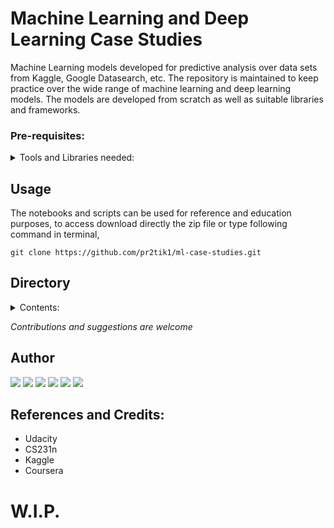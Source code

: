 # Machine Learning and Deep Learning Case Studies

Machine Learning models developed for predictive analysis over data sets from Kaggle, Google Datasearch, etc. The repository is maintained to keep practice over the wide range of machine learning and deep learning models. The models are developed from scratch as well as suitable libraries and frameworks.

### Pre-requisites:
<details>
<summary>Tools and Libraries needed: </summary>

+ Scikit-Learn
+ Numpy
+ Pandas
+ Matplotlib
+ Seaborn
+ Plolty-express
+ SageMaker
+ boto3
+ mxnet
+ PyTorch

</details>

## Usage 
The notebooks and scripts can be used for reference and education purposes, to access download directly the zip file or type following command in terminal,
```
git clone https://github.com/pr2tik1/ml-case-studies.git
```

## Directory
<details>
  <summary>Contents:</summary>

```bash
.
|-- LICENSE.txt
|-- README.md
|-- aws-sagemaker
|   |-- Pop_Segmentation.ipynb
|   |-- README.md
|   |-- energy-consumption.ipynb
|   |-- fraud-detection.ipynb
|   `-- txt_preprocessing.py
|-- intro-dl
|   `-- week01_pa.ipynb
|-- pytorch
|   |-- CNN.ipynb
|   |-- Linear-Regression.ipynb
|   |-- Logistic-Regression.ipynb
|   |-- Neural-Nework.ipynb
|   |-- PyTorch-Intro.ipynb
|   |-- README.md
|   |-- captch-recognition
|   |-- data_utils.py
|   `-- datasets
|-- supervised
|   |-- classification
|   |-- neural-networks
|   `-- regression
|-- survival-analysis
|   |-- 1.png
|   |-- 2.png
|   |-- 3.png
|   |-- README.md
|   |-- TzLk8.png
|   |-- df.csv
|   |-- img.png
|   `-- kaplan-meier.ipynb
`-- unsupervised
    `-- k-means
```

</details>


*Contributions and suggestions are welcome*

## Author

[<img src="https://img.shields.io/badge/twitter-%231DA1F2.svg?&style=for-the-badge&logo=twitter&logoColor=white" />](https://twitter.com/Pratikpkb) [<img src="https://img.shields.io/badge/medium-%2312100E.svg?&style=for-the-badge&logo=medium&logoColor=white" />](https://medium.com/@pratikbaitha04)  [<img src="https://img.shields.io/badge/linkedin-%230077B5.svg?&style=for-the-badge&logo=linkedin&logoColor=white" />](https://www.linkedin.com/in/pratik-kumar04/) [<img src = "https://img.shields.io/badge/instagram-%23E4405F.svg?&style=for-the-badge&logo=instagram&logoColor=white">](https://www.instagram.com/pratikkumar04/) [<img src = "https://img.shields.io/badge/facebook-%231877F2.svg?&style=for-the-badge&logo=facebook&logoColor=white">](https://www.facebook.com/pr2tik1) [<img src ="https://img.shields.io/badge/Website-pk-%23.svg?&style=for-the-badge&logo=&logoColor=white%22">](https://pr2tik1.github.io/) 

## References and Credits:
-	Udacity
-	CS231n 
-	Kaggle
-	Coursera

# W.I.P.
